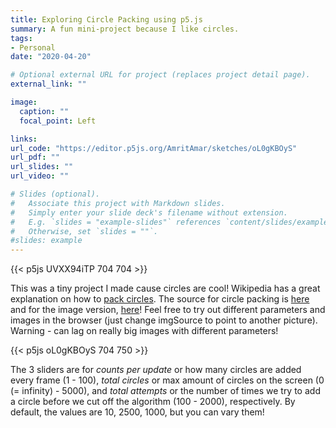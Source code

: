 ```yaml
---
title: Exploring Circle Packing using p5.js
summary: A fun mini-project because I like circles.
tags:
- Personal
date: "2020-04-20"

# Optional external URL for project (replaces project detail page).
external_link: ""

image:
  caption: ""
  focal_point: Left

links:
url_code: "https://editor.p5js.org/AmritAmar/sketches/oL0gKBOyS"
url_pdf: ""
url_slides: ""
url_video: ""

# Slides (optional).
#   Associate this project with Markdown slides.
#   Simply enter your slide deck's filename without extension.
#   E.g. `slides = "example-slides"` references `content/slides/example-slides.md`.
#   Otherwise, set `slides = ""`.
#slides: example
---
```


{{< p5js UVXX94iTP 704 704 >}}

This was a tiny project I made cause circles are cool! Wikipedia has a great explanation on how to [pack circles](https://en.wikipedia.org/wiki/Circle_packing). The source for circle packing is [here](https://editor.p5js.org/AmritAmar/sketches/UVXX94iTP) and for the image version, [here](https://editor.p5js.org/AmritAmar/sketches/oL0gKBOyS)! Feel free to try out different parameters and images in the browser (just change imgSource to point to another picture). Warning - can lag on really big images with different parameters!

{{< p5js oL0gKBOyS 704 750 >}}

The 3 sliders are for *counts per update* or how many circles are added every frame (1 - 100), *total circles* or max amount of circles on the screen (0 (= infinity) - 5000), and *total attempts* or the number of times we try to add a circle before we cut off the algorithm (100 - 2000), respectively. By default, the values are 10, 2500, 1000, but you can vary them!
